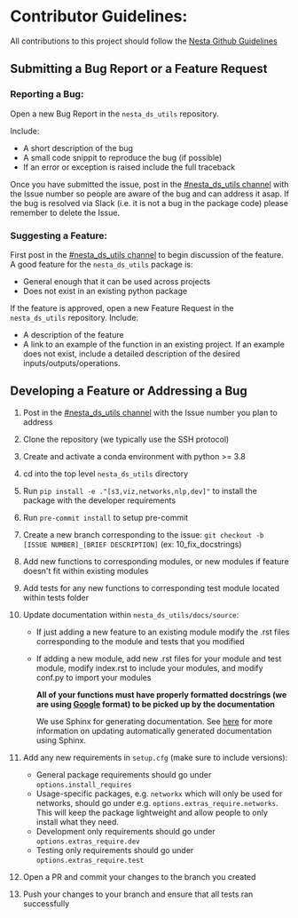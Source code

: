 # Contributor Guidelines:

All contributions to this project should follow the [Nesta Github Guidelines](https://github.com/nestauk/github_support/blob/dev/guidelines/README.md)

## Submitting a Bug Report or a Feature Request

### Reporting a Bug:

Open a new Bug Report in the `nesta_ds_utils` repository.

Include:

- A short description of the bug
- A small code snippit to reproduce the bug (if possible)
- If an error or exception is raised include the full traceback

Once you have submitted the issue, post in the [#nesta_ds_utils channel](https://nesta.slack.com/app_redirect?channel=nesta_ds_utils) with the Issue number so people are aware of the bug and can address it asap. If the bug is resolved via Slack (i.e. it is not a bug in the package code)
please remember to delete the Issue.

### Suggesting a Feature:

First post in the [#nesta_ds_utils channel](https://nesta.slack.com/app_redirect?channel=nesta_ds_utils) to begin discussion of the feature. A good feature
for the `nesta_ds_utils` package is:

- General enough that it can be used across projects
- Does not exist in an existing python package

If the feature is approved, open a new Feature Request in the `nesta_ds_utils` repository. Include:

- A description of the feature
- A link to an example of the function in an existing project. If an example does not exist, include a detailed description of the
  desired inputs/outputs/operations.

## Developing a Feature or Addressing a Bug

1. Post in the [#nesta_ds_utils channel](https://nesta.slack.com/app_redirect?channel=nesta_ds_utils) with the Issue number you plan to address
2. Clone the repository (we typically use the SSH protocol)
3. Create and activate a conda environment with python >= 3.8
4. cd into the top level `nesta_ds_utils` directory
5. Run `pip install -e ."[s3,viz,networks,nlp,dev]"` to install the package with the developer requirements
6. Run `pre-commit install` to setup pre-commit
7. Create a new branch corresponding to the issue: `git checkout -b [ISSUE NUMBER]_[BRIEF DESCRIPTION]` (ex: 10_fix_docstrings)
8. Add new functions to corresponding modules, or new modules if feature doesn't fit within existing modules
9. Add tests for any new functions to corresponding test module located within tests folder
10. Update documentation within `nesta_ds_utils/docs/source`:

    - If just adding a new feature to an existing module modify the .rst files corresponding to the module and tests that you modified
    - If adding a new module, add new .rst files for your module and test module, modify index.rst to include your modules, and modify conf.py to import your modules

      **All of your functions must have properly formatted docstrings (we are using [Google](https://sphinxcontrib-napoleon.readthedocs.io/en/latest/example_google.html) format) to be picked up by the documentation**

      We use Sphinx for generating documentation. See [here](https://www.sphinx-doc.org/en/master/usage/extensions/autodoc.html) for more information on updating automatically generated documentation using Sphinx.

11. Add any new requirements in `setup.cfg` (make sure to include versions):

    - General package requirements should go under `options.install_requires`
    - Usage-specific packages, e.g. `networkx` which will only be used for networks, should go under e.g. `options.extras_require.networks`. This will keep the package lightweight and allow people to only install what they need.
    - Development only requirements should go under `options.extras_require.dev`
    - Testing only requirements should go under `options.extras_require.test`

12. Open a PR and commit your changes to the branch you created
13. Push your changes to your branch and ensure that all tests ran successfully
